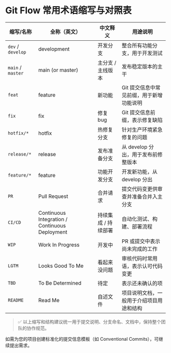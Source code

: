 # Git Flow 常用术语缩写与对照表

| 缩写/名称             | 全称（英文）                                         | 中文释义        | 用途说明                   |
| ----------------- | ---------------------------------------------- | ----------- | ---------------------- |
| `dev` / `develop` | development                                    | 开发分支        | 整合所有功能分支，用于开发测试        |
| `main` / `master` | main (or master)                               | 主分支 / 主线版本  | 发布稳定版本的主干              |
| `feat`            | feature                                        | 新功能         | Git 提交信息中常见前缀，用于新增功能说明 |
| `fix`             | fix                                            | 修复 bug      | Git 提交信息前缀，表示修复缺陷      |
| `hotfix/*`        | hotfix                                         | 热修复分支       | 针对生产环境紧急修复的问题          |
| `release/*`       | release                                        | 发布准备分支      | 从 develop 分出，用于发布前修整版本 |
| `feature/*`       | feature                                        | 功能开发分支      | 开发新功能，从 develop 分出     |
| `PR`              | Pull Request                                   | 合并请求        | 提交代码变更供审查并准备合并入主分支     |
| `CI/CD`           | Continuous Integration / Continuous Deployment | 持续集成 / 持续部署 | 自动化测试、构建、部署流程          |
| `WIP`             | Work In Progress                               | 开发中         | PR 或提交中表示尚未完成的工作       |
| `LGTM`            | Looks Good To Me                               | 看起来没问题      | 审核代码时常用语，表示认可代码变更      |
| `TBD`             | To Be Determined                               | 待定          | 表示还未确认的项               |
| `README`          | Read Me                                        | 自述文件        | 项目说明文档，一般用于介绍项目用途和结构   |

> ✅ 以上缩写和结构建议统一用于提交说明、分支命名、文档中，保持整个团队的协作规范。

如需为您的项目创建标准化的提交信息模板（如 Conventional Commits），可继续提出需求。
